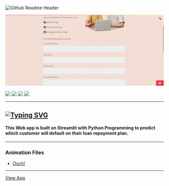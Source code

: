 ![Github Readme Header](https://user-images.githubusercontent.com/83256563/164803799-0b542710-0f0b-433e-a167-7e22e1b3eadc.png)

![Demo.jpg](gif/Loan_UI_Demo.gif)

![](https://img.shields.io/pypi/format/heroku?color=white&logo=heroku) ![](https://img.shields.io/pypi/format/streamlit?color=white&logo=streamlit) ![](https://img.shields.io/pypi/format/heroku?color=white&logo=github) ![](https://img.shields.io/pypi/format/streamlit?color=white&logo=pandas) 

---
[![Typing SVG](https://readme-typing-svg.herokuapp.com?color=FFFBF9&lines=Loan+Prediction+Web+App)](https://git.io/typing-svg)
---

#### This Web app is built on Streamlit with Python Programming to predict which customer will default on their loan repayment plan.
---
### Animation Files
- [Ouch!](https://icons8.com/illustrations/)
---
[View App](https://ayobami6-projectcollaboration-github-io-appsbetaapp-4f6cqn.streamlitapp.com//)
